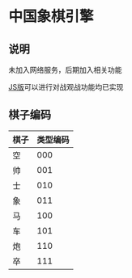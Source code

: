 # 中国象棋引擎

## 说明
未加入网络服务，后期加入相关功能

[JS版](https://github.com/zhb888999/ChineseChessServer)可以进行对战观战功能均已实现

## 棋子编码
| 棋子 | 类型编码 |
| ---- | ---- |
| 空 | 000 |
| 帅 | 001 |
| 士 | 010 |
| 象 | 011 |
| 马 | 100 |
| 车 | 101 |
| 炮 | 110 |
| 卒 | 111 |